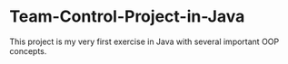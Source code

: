 # Team-Control-Project-in-Java
This project is my very first exercise in Java with several important OOP concepts.
